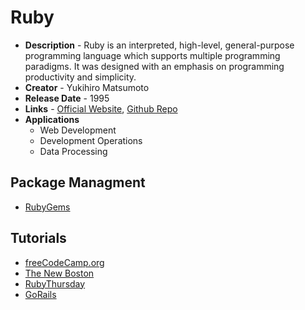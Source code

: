 # Ruby

- **Description** - Ruby is an interpreted, high-level, general-purpose programming language which supports multiple programming paradigms. It was designed with an emphasis on programming productivity and simplicity.
- **Creator** - Yukihiro Matsumoto
- **Release Date** - 1995
- **Links** - [Official Website](https://www.ruby-lang.org/en/), [Github Repo](https://github.com/ruby/ruby)
- **Applications**
  - Web Development
  - Development Operations
  - Data Processing

## Package Managment

- [RubyGems](https://rubygems.org/)

## Tutorials

- [freeCodeCamp.org](https://www.youtube.com/watch?v=t_ispmWmdjY)
- [The New Boston](https://www.youtube.com/watch?v=WJlfVjGt6Hg&list=PL1512BD72E7C9FFCA)
- [RubyThursday](https://www.youtube.com/c/RubyThursday/videos)
- [GoRails](https://www.youtube.com/c/GorailsTV/videos)
